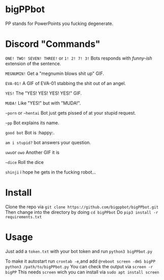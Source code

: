 # bigPPbot
PP stands for PowerPoints you fucking degenerate.

# Discord "Commands"
`ONE! TWO! SEVEN! THREE!` or `1! 2! 7! 3!`
Bots responds with _funny-ish_ extension of the sentence.

`MEGNUMIN!`
Get a "megnumin blows shit up" GIF.

`EVA-01!`
A GIF of EVA-01 stabbing the shit out of an angel.

`YES!`
The "YES! YES! YES! YES!" GIF.

`MUDA!`
Like "YES!" but with "MUDA!".

`~porn` or `~hentai`
Bot just gets pissed of at your stupid request.

`~pp`
Bot explains its name.

`good bot`
Bot is :happy:.

`am i stupid?`
bot answers your question.

`uwu`or `owo`
Another GIF it is

`~dice`
Roll the dice

`shinji`
i hope he gets in the fucking robot...


# Install
Clone the repo via `git clone https://github.com/bigppbot/bigPPbot.git`
Then change into the directory by doing `cd bigPPbot`
Do `pip3 install -r requirements.txt`

# Usage
Just add a `token.txt` with your bot token and run `python3 bigPPbot.py`

To make it autostart run `crontab -e`,and add `@reboot screen -dmS bigPP python3 /path/to/bigPPbot.py`
You can check the output via `screen -r bigPP`
This needs `screen` wich you can install via `sudo apt install screen`
